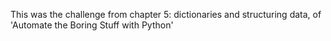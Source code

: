 This was the challenge from chapter 5: dictionaries and structuring data, of 'Automate the Boring Stuff with Python'
